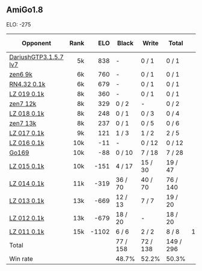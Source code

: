 ## AmiGo1.8 ##

ELO: -275

Opponent | Rank | ELO | Black | Write | Total | Win rate
---------|-----:|----:|-------|-------|-------|-------:
[DariushGTP3.1.5.7 lv7](DariushGTP3.1.5.7%20lv7.md) | 5k | 838 | - | 0 / 1 | 0 / 1 | 0.0%
[zen6 9k](zen6%209k.md) | 6k | 760 | - | 0 / 1 | 0 / 1 | 0.0%
[RN4.32 0.1k](RN4.32%200.1k.md) | 6k | 679 | - | 0 / 1 | 0 / 1 | 0.0%
[LZ 019 0.1k](LZ%20019%200.1k.md) | 8k | 360 | - | 0 / 1 | 0 / 1 | 0.0%
[zen7 12k](zen7%2012k.md) | 8k | 329 | 0 / 2 | - | 0 / 2 | 0.0%
[LZ 018 0.1k](LZ%20018%200.1k.md) | 8k | 248 | 0 / 1 | 0 / 3 | 0 / 4 | 0.0%
[zen7 13k](zen7%2013k.md) | 8k | 237 | 0 / 1 | 0 / 5 | 0 / 6 | 0.0%
[LZ 017 0.1k](LZ%20017%200.1k.md) | 9k | 121 | 1 / 3 | 1 / 2 | 2 / 5 | 40.0%
[LZ 016 0.1k](LZ%20016%200.1k.md) | 10k | -11 | - | 0 / 12 | 0 / 12 | 0.0%
[Go169](Go169.md) | 10k | -88 | 0 / 10 | 7 / 18 | 7 / 28 | 25.0%
[LZ 015 0.1k](LZ%20015%200.1k.md) | 10k | -151 | 4 / 17 | 15 / 30 | 19 / 47 | 40.4%
[LZ 014 0.1k](LZ%20014%200.1k.md) | 11k | -319 | 36 / 70 | 40 / 70 | 76 / 140 | 54.3%
[LZ 013 0.1k](LZ%20013%200.1k.md) | 13k | -669 | 12 / 13 | 7 / 7 | 19 / 20 | 95.0%
[LZ 012 0.1k](LZ%20012%200.1k.md) | 13k | -679 | 18 / 20 | - | 18 / 20 | 90.0%
[LZ 011 0.1k](LZ%20011%200.1k.md) | 15k | -1102 | 6 / 6 | 2 / 2 | 8 / 8 | 100.0%
Total | | | 77 / 158 | 72 / 138 | 149 / 296 | 
Win rate| | | 48.7% | 52.2% | 50.3% | 
